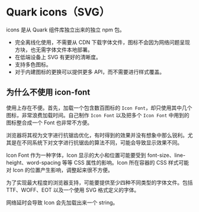 # Quark icons（SVG）

icons 是从 Quark 组件库独立出来的独立 npm 包。

- 完全离线化使用，不需要从 CDN 下载字体文件，图标不会因为网络问题呈现方块，也无需字体文件本地部署。
- 在低端设备上 SVG 有更好的清晰度。
- 支持多色图标。
- 对于内建图标的更换可以提供更多 API，而不需要进行样式覆盖。

## 为什么不使用 icon-font

使用上存在不便。首先，加载一个包含数百图标的 `Icon Font`，却只使用其中几个图标，非常浪费加载时间。自己制作 `Icon Font` 以及把多个 `Icon Font` 中用到的图标整合成一个 Font 也非常不方便。

浏览器将其视为文字进行抗锯齿优化，有时得到的效果并没有想象中那么锐利。尤其是在不同系统下对文字进行抗锯齿的算法不同，可能会导致显示效果不同。

Icon Font 作为一种字体，Icon 显示的大小和位置可能要受到 font-size、line-height、word-spacing 等等 CSS 属性的影响。Icon 所在容器的 CSS 样式可能对 Icon 的位置产生影响，调整起来很不方便。

为了实现最大程度的浏览器支持，可能要提供至少四种不同类型的字体文件。包括 TTF、WOFF、EOT 以及一个使用 SVG 格式定义的字体。

网络延时会导致 Icon 会先加载出来一个 string。
